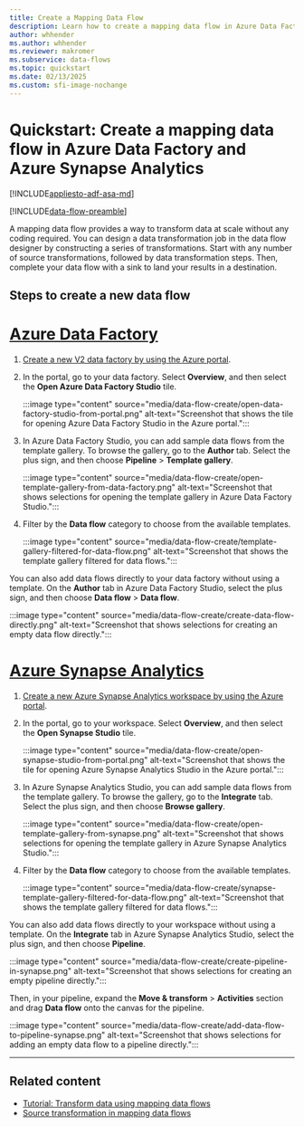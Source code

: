 ```yaml
---
title: Create a Mapping Data Flow
description: Learn how to create a mapping data flow in Azure Data Factory and Azure Synapse Analytics.
author: whhender
ms.author: whhender
ms.reviewer: makromer
ms.subservice: data-flows
ms.topic: quickstart
ms.date: 02/13/2025
ms.custom: sfi-image-nochange
---
```


# Quickstart: Create a mapping data flow in Azure Data Factory and Azure Synapse Analytics

[!INCLUDE[appliesto-adf-asa-md](includes/appliesto-adf-asa-md.md)]

[!INCLUDE[data-flow-preamble](includes/data-flow-preamble.md)]

A mapping data flow provides a way to transform data at scale without any coding required. You can design a data transformation job in the data flow designer by constructing a series of transformations. Start with any number of source transformations, followed by data transformation steps. Then, complete your data flow with a sink to land your results in a destination.

## Steps to create a new data flow

# [Azure Data Factory](#tab/data-factory)

1. [Create a new V2 data factory by using the Azure portal](quickstart-create-data-factory-portal.md).

1. In the portal, go to your data factory. Select **Overview**, and then select the **Open Azure Data Factory Studio** tile.

   :::image type="content" source="media/data-flow-create/open-data-factory-studio-from-portal.png" alt-text="Screenshot that shows the tile for opening Azure Data Factory Studio in the Azure portal.":::

1. In Azure Data Factory Studio, you can add sample data flows from the template gallery. To browse the gallery, go to the **Author** tab. Select the plus sign, and then choose **Pipeline** > **Template gallery**.

   :::image type="content" source="media/data-flow-create/open-template-gallery-from-data-factory.png" alt-text="Screenshot that shows selections for opening the template gallery in Azure Data Factory Studio.":::

1. Filter by the **Data flow** category to choose from the available templates.

   :::image type="content" source="media/data-flow-create/template-gallery-filtered-for-data-flow.png" alt-text="Screenshot that shows the template gallery filtered for data flows.":::

You can also add data flows directly to your data factory without using a template. On the **Author** tab in Azure Data Factory Studio, select the plus sign, and then choose **Data flow** > **Data flow**.  

:::image type="content" source="media/data-flow-create/create-data-flow-directly.png" alt-text="Screenshot that shows selections for creating an empty data flow directly.":::

# [Azure Synapse Analytics](#tab/synapse-analytics)

1. [Create a new Azure Synapse Analytics workspace by using the Azure portal](../synapse-analytics/quickstart-create-workspace.md).

1. In the portal, go to your workspace. Select **Overview**, and then select the **Open Synapse Studio** tile.

   :::image type="content" source="media/data-flow-create/open-synapse-studio-from-portal.png" alt-text="Screenshot that shows the tile for opening Azure Synapse Analytics Studio in the Azure portal.":::

1. In Azure Synapse Analytics Studio, you can add sample data flows from the template gallery. To browse the gallery, go to the **Integrate** tab. Select the plus sign, and then choose **Browse gallery**.

   :::image type="content" source="media/data-flow-create/open-template-gallery-from-synapse.png" alt-text="Screenshot that shows selections for opening the template gallery in Azure Synapse Analytics Studio.":::

1. Filter by the **Data flow** category to choose from the available templates.

   :::image type="content" source="media/data-flow-create/synapse-template-gallery-filtered-for-data-flow.png" alt-text="Screenshot that shows the template gallery filtered for data flows.":::

You can also add data flows directly to your workspace without using a template. On the **Integrate** tab in Azure Synapse Analytics Studio, select the plus sign, and then choose **Pipeline**.

:::image type="content" source="media/data-flow-create/create-pipeline-in-synapse.png" alt-text="Screenshot that shows selections for creating an empty pipeline directly.":::

Then, in your pipeline, expand the **Move & transform** > **Activities** section and drag **Data flow** onto the canvas for the pipeline.

:::image type="content" source="media/data-flow-create/add-data-flow-to-pipeline-synapse.png" alt-text="Screenshot that shows selections for adding an empty data flow to a pipeline directly.":::

---

## Related content

* [Tutorial: Transform data using mapping data flows](tutorial-data-flow.md)
* [Source transformation in mapping data flows](data-flow-source.md)
